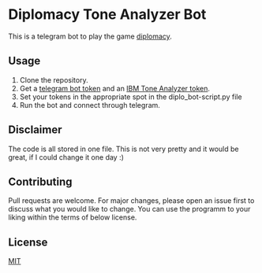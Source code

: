 # Diplomacy Tone Analyzer Bot

This is a telegram bot to play the game [diplomacy](https://en.wikipedia.org/wiki/Diplomacy_(game)).

## Usage

1. Clone the repository.
2. Get a [telegram bot token](https://core.telegram.org/bots) and an [IBM Tone Analyzer token](https://www.ibm.com/watson/services/tone-analyzer/).
3. Set your tokens in the appropriate spot in the diplo_bot-script.py file
4. Run the bot and connect through telegram.


## Disclaimer

The code is all stored in one file. This is not very pretty and it would be great, if I could change it one day :)

## Contributing
Pull requests are welcome. For major changes, please open an issue first to discuss what you would like to change.
You can use the programm to your liking within the terms of below license.

## License
[MIT](https://choosealicense.com/licenses/mit/)
